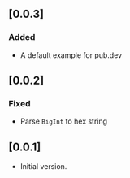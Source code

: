 ## [0.0.3]

### Added
- A default example for pub.dev

## [0.0.2]

### Fixed
- Parse `BigInt` to hex string

## [0.0.1]

- Initial version.
